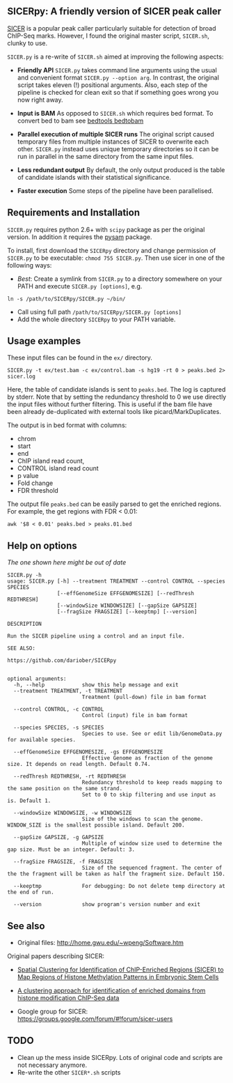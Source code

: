 ## SICERpy: A friendly version of SICER peak caller

[SICER](http://home.gwu.edu/~wpeng/Software.htm) is a popular peak caller particularly suitable for detection of broad ChIP-Seq marks. 
However, I found the original master script, `SICER.sh`, clunky to use. 

`SICER.py` is a re-write of `SICER.sh` aimed at improving the following aspects:

* **Friendly API** `SICER.py` takes command line arguments using the usual and convenient format `SICER.py --option arg`. In contrast, the original script
takes eleven (!) positional arguments. Also, each step of the pipeline is checked for clean exit so that if something goes wrong you now right away.

* **Input is BAM** As opposed to `SICER.sh` which requires bed format. To convert bed to bam see [bedtools bedtobam](http://bedtools.readthedocs.org/en/latest/content/tools/bedtobam.html)

* **Parallel execution of multiple SICER runs** The original script caused temporary files from multiple instances of SICER to overwrite each other. 
`SICER.py` instead uses unique temporary directories so it can be run in parallel in the same directory from the same input files.

* **Less redundant output** By default, the only output produced is the table of candidate islands with their statistical significance.

* **Faster execution** Some steps of the pipeline have been parallelised.

## Requirements and Installation

`SICER.py` requires python 2.6+ with `scipy` package as per the original version. 
In addition it requires the [pysam](http://pysam.readthedocs.org/en/latest/) package.

To install, first download the `SICERpy` directory and change permission of `SICER.py` to be executable: `chmod 755 SICER.py`.
Then use sicer in one of the following ways:

* *Best*: Create a symlink from `SICER.py` to a directory somewhere on your PATH and execute `SICER.py [options]`, e.g. 

```
ln -s /path/to/SICERpy/SICER.py ~/bin/
``` 

* Call using full path `/path/to/SICERpy/SICER.py [options]`
* Add the whole directory `SICERpy` to your PATH variable.

## Usage examples

These input files can be found in the `ex/` directory.

```
SICER.py -t ex/test.bam -c ex/control.bam -s hg19 -rt 0 > peaks.bed 2> sicer.log
```

Here, the table of candidate islands is sent to `peaks.bed`. The log is captured by stderr. 
Note that by setting the redundancy threshold to 0 we use directly the input files without further filtering. 
This is useful if the bam file have been already de-duplicated with external tools like picard/MarkDuplicates.

The output is in bed format with columns:

* chrom
* start
* end
* ChIP island read count,
* CONTROL island read count
* p value
* Fold change
* FDR threshold

The output file `peaks.bed` can be easily parsed to get the enriched regions. For example, the get regions with FDR < 0.01:

```
awk '$8 < 0.01' peaks.bed > peaks.01.bed
```

## Help on options

*The one shown here might be out of date*

```
SICER.py -h
usage: SICER.py [-h] --treatment TREATMENT --control CONTROL --species SPECIES
                [--effGenomeSize EFFGENOMESIZE] [--redThresh REDTHRESH]
                [--windowSize WINDOWSIZE] [--gapSize GAPSIZE]
                [--fragSize FRAGSIZE] [--keeptmp] [--version]

DESCRIPTION

Run the SICER pipeline using a control and an input file.
    
SEE ALSO:

https://github.com/dariober/SICERpy
    

optional arguments:
  -h, --help            show this help message and exit
  --treatment TREATMENT, -t TREATMENT
                        Treatment (pull-down) file in bam format
                                           
  --control CONTROL, -c CONTROL
                        Control (input) file in bam format
                                           
  --species SPECIES, -s SPECIES
                        Species to use. See or edit lib/GenomeData.py for available species. 
                                           
  --effGenomeSize EFFGENOMESIZE, -gs EFFGENOMESIZE
                        Effective Genome as fraction of the genome size. It depends on read length. Default 0.74.
                                           
  --redThresh REDTHRESH, -rt REDTHRESH
                        Redundancy threshold to keep reads mapping to the same position on the same strand. 
                        Set to 0 to skip filtering and use input as is. Default 1. 
                                           
  --windowSize WINDOWSIZE, -w WINDOWSIZE
                        Size of the windows to scan the genome. WINDOW_SIZE is the smallest possible island. Default 200.
                                           
  --gapSize GAPSIZE, -g GAPSIZE
                        Multiple of window size used to determine the gap size. Must be an integer. Default: 3.
                                           
  --fragSize FRAGSIZE, -f FRAGSIZE
                        Size of the sequenced fragment. The center of the the fragment will be taken as half the fragment size. Default 150.
                                           
  --keeptmp             For debugging: Do not delete temp directory at the end of run.
                                           
  --version             show program's version number and exit
```

## See also

* Original files: http://home.gwu.edu/~wpeng/Software.htm

Original papers describing SICER: 

* [Spatial Clustering for Identification of ChIP-Enriched Regions (SICER) to Map Regions of Histone Methylation Patterns in Embryonic Stem Cells](http://www.ncbi.nlm.nih.gov/pmc/articles/PMC4152844/)
* [A clustering approach for identification of enriched domains from histone modification ChIP-Seq data](http://bioinformatics.oxfordjournals.org/content/25/15/1952.full)

* Google group for SICER: https://groups.google.com/forum/#!forum/sicer-users

## TODO

* Clean up the mess inside SICERpy. Lots of original code and scripts are not necessary anymore.
* Re-write the other `SICER*.sh` scripts

